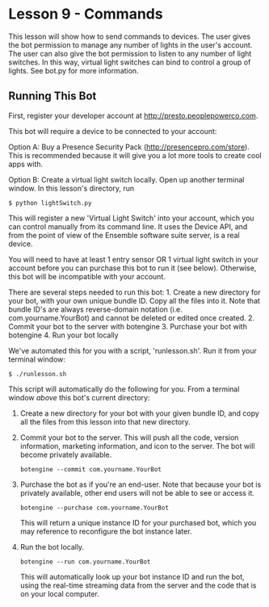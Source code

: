 # Lesson 9 - Commands

This lesson will show how to send commands to devices. The user gives the bot permission to manage any number of lights in the user's account. The user can also give the bot permission to listen to any number of light switches. In this way, virtual light switches can bind to control a group of lights. See bot.py for more information.

## Running This Bot
First, register your developer account at http://presto.peoplepowerco.com.

 This bot will require a device to be connected to your account:
  
  Option A:  Buy a Presence Security Pack (http://presencepro.com/store). This is recommended because it will give you a lot more tools to create cool apps with.

  Option B:  Create a virtual light switch locally. Open up another terminal window. In this lesson's directory, run

  `$ python lightSwitch.py`

  This will register a new 'Virtual Light Switch' into your account, which you can control manually from its command line. It uses the Device API, and from the point of view of the Ensemble software suite server, is a real device.

  You will need to have at least 1 entry sensor OR 1 virtual light switch in your account before you can purchase this bot to run it (see below). Otherwise, this bot will be incompatible with your account.


 There are several steps needed to run this bot:
    1. Create a new directory for your bot, with your own unique bundle ID. Copy all the files into it.
       Note that bundle ID's are always reverse-domain notation (i.e. com.yourname.YourBot) and cannot be deleted or edited once created.
    2. Commit your bot to the server with botengine
    3. Purchase your bot with botengine
    4. Run your bot locally

 We've automated this for you with a script, 'runlesson.sh'. Run it from your terminal window:

  `$ ./runlesson.sh`


 This script will automatically do the following for you.  From a terminal window *above* this bot's current directory:

 1. Create a new directory for your bot with your given bundle ID, and copy all the files from this lesson into that new directory.

 2. Commit your bot to the server.
      This will push all the code, version information, marketing information, and icon to the server. The bot will become privately available.

      `botengine --commit com.yourname.YourBot`


 3. Purchase the bot as if you're an end-user. Note that because your bot is privately available, other end users will not be able to see or access it.

    `botengine --purchase com.yourname.YourBot`

    This will return a unique instance ID for your purchased bot, which you may reference to reconfigure the bot instance later.

 4. Run the bot locally.

      `botengine --run com.yourname.YourBot`

    This will automatically look up your bot instance ID and run the bot, using the real-time streaming data from the server and the code that is on your local computer.
